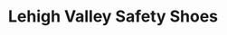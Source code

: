 ---
title: "Lehigh Valley Safety Shoes"
url: /allentown/lehigh-valley-safety-shoes/
shop: Schuhe
---